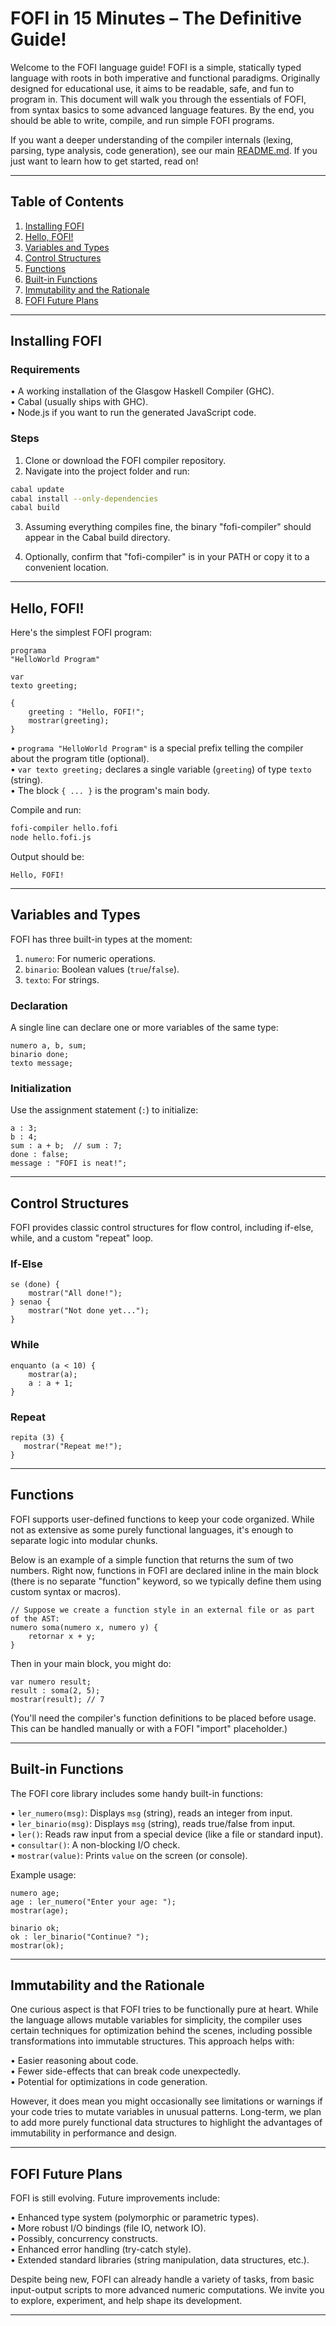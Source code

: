 # FOFI in 15 Minutes – The Definitive Guide!

Welcome to the FOFI language guide! FOFI is a simple, statically typed language with roots in both imperative and functional paradigms. Originally designed for educational use, it aims to be readable, safe, and fun to program in. This document will walk you through the essentials of FOFI, from syntax basics to some advanced language features. By the end, you should be able to write, compile, and run simple FOFI programs.

If you want a deeper understanding of the compiler internals (lexing, parsing, type analysis, code generation), see our main [README.md](./README.md). If you just want to learn how to get started, read on!

---

## Table of Contents

1. [Installing FOFI](#installing-fofi)  
2. [Hello, FOFI!](#hello-fofi)  
3. [Variables and Types](#variables-and-types)  
4. [Control Structures](#control-structures)  
5. [Functions](#functions)  
6. [Built-in Functions](#built-in-functions)  
7. [Immutability and the Rationale](#immutability-and-the-rationale)  
8. [FOFI Future Plans](#fofi-future-plans)

---

## Installing FOFI

### Requirements

• A working installation of the Glasgow Haskell Compiler (GHC).  
• Cabal (usually ships with GHC).  
• Node.js if you want to run the generated JavaScript code.

### Steps

1. Clone or download the FOFI compiler repository.  
2. Navigate into the project folder and run:
```bash
cabal update
cabal install --only-dependencies
cabal build
```

3. Assuming everything compiles fine, the binary "fofi-compiler" should appear in the Cabal build directory.

4. Optionally, confirm that "fofi-compiler" is in your PATH or copy it to a convenient location.

---

## Hello, FOFI!

Here's the simplest FOFI program:

```fofi
programa
"HelloWorld Program"

var
texto greeting;

{
    greeting : "Hello, FOFI!";
    mostrar(greeting);
}
```

• `programa "HelloWorld Program"` is a special prefix telling the compiler about the program title (optional).  
• `var texto greeting;` declares a single variable (`greeting`) of type `texto` (string).  
• The block `{ ... }` is the program's main body.

Compile and run:

```bash
fofi-compiler hello.fofi
node hello.fofi.js
```

Output should be:

```
Hello, FOFI!
```

---

## Variables and Types

FOFI has three built-in types at the moment:

1. `numero`: For numeric operations.  
2. `binario`: Boolean values (`true`/`false`).  
3. `texto`: For strings.

### Declaration

A single line can declare one or more variables of the same type:

```fofi
numero a, b, sum;
binario done;
texto message;
```

### Initialization

Use the assignment statement (`:`) to initialize:

```fofi
a : 3;
b : 4;
sum : a + b;  // sum : 7;
done : false;
message : "FOFI is neat!";
```

---

## Control Structures

FOFI provides classic control structures for flow control, including if-else, while, and a custom "repeat" loop.

### If-Else

```fofi
se (done) {
    mostrar("All done!");
} senao {
    mostrar("Not done yet...");
}
```

### While

```fofi
enquanto (a < 10) {
    mostrar(a);
    a : a + 1;
}
```

### Repeat

```fofi
repita (3) {
   mostrar("Repeat me!");
}
```

---

## Functions

FOFI supports user-defined functions to keep your code organized. While not as extensive as some purely functional languages, it's enough to separate logic into modular chunks.

Below is an example of a simple function that returns the sum of two numbers. Right now, functions in FOFI are declared inline in the main block (there is no separate "function" keyword, so we typically define them using custom syntax or macros).

```fofi
// Suppose we create a function style in an external file or as part of the AST:
numero soma(numero x, numero y) {
    retornar x + y;
}
```

Then in your main block, you might do:

```fofi
var numero result;
result : soma(2, 5);
mostrar(result); // 7
```

(You'll need the compiler's function definitions to be placed before usage. This can be handled manually or with a FOFI "import" placeholder.)

---

## Built-in Functions

The FOFI core library includes some handy built-in functions:

• `ler_numero(msg)`: Displays `msg` (string), reads an integer from input.  
• `ler_binario(msg)`: Displays `msg` (string), reads true/false from input.  
• `ler()`: Reads raw input from a special device (like a file or standard input).  
• `consultar()`: A non-blocking I/O check.  
• `mostrar(value)`: Prints `value` on the screen (or console).

Example usage:

```fofi
numero age;
age : ler_numero("Enter your age: ");
mostrar(age);

binario ok;
ok : ler_binario("Continue? ");
mostrar(ok);
```

---

## Immutability and the Rationale

One curious aspect is that FOFI tries to be functionally pure at heart. While the language allows mutable variables for simplicity, the compiler uses certain techniques for optimization behind the scenes, including possible transformations into immutable structures. This approach helps with:

• Easier reasoning about code.  
• Fewer side-effects that can break code unexpectedly.  
• Potential for optimizations in code generation.

However, it does mean you might occasionally see limitations or warnings if your code tries to mutate variables in unusual patterns. Long-term, we plan to add more purely functional data structures to highlight the advantages of immutability in performance and design.

---

## FOFI Future Plans

FOFI is still evolving. Future improvements include:

• Enhanced type system (polymorphic or parametric types).  
• More robust I/O bindings (file IO, network IO).  
• Possibly, concurrency constructs.  
• Enhanced error handling (try-catch style).  
• Extended standard libraries (string manipulation, data structures, etc.).

Despite being new, FOFI can already handle a variety of tasks, from basic input-output scripts to more advanced numeric computations. We invite you to explore, experiment, and help shape its development.

---